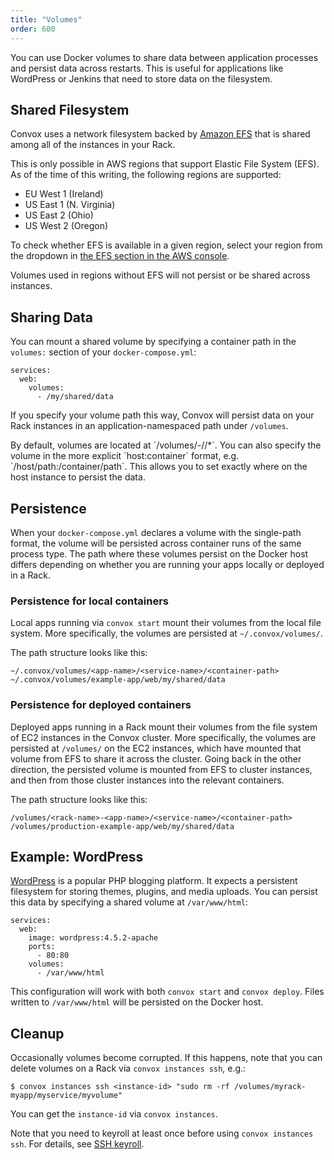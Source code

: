 ```yaml
---
title: "Volumes"
order: 600
---
```


You can use Docker volumes to share data between application processes and persist data across restarts. This is useful for applications like WordPress or Jenkins that need to store data on the filesystem.

## Shared Filesystem

Convox uses a network filesystem backed by [Amazon EFS](https://aws.amazon.com/efs/) that is shared among all of the instances in your Rack.

<div class="block-callout block-show-callout type-warning" markdown="1">
This is only possible in AWS regions that support Elastic File System (EFS). As of the time of this writing, the following regions are supported:

- EU West 1 (Ireland)
- US East 1 (N. Virginia)
- US East 2 (Ohio)
- US West 2 (Oregon)

To check whether EFS is available in a given region, select your region from the dropdown in [the EFS section in the AWS console](https://console.aws.amazon.com/efs/home).

Volumes used in regions without EFS will not persist or be shared across instances.
</div>

## Sharing Data

You can mount a shared volume by specifying a container path in the `volumes:` section of your `docker-compose.yml`: 

```
services:
  web:
    volumes:
      - /my/shared/data
```

If you specify your volume path this way, Convox will persist data on your Rack instances in an application-namespaced path under `/volumes`.

<div class="block-callout block-show-callout type-info" markdown="1">
  By default, volumes are located at `/volumes/<rack>-<app>/<service>/*`.
  You can also specify the volume in the more explicit `host:container` format, e.g. `/host/path:/container/path`. This allows you to set exactly where on the host instance to persist the data.
</div>

## Persistence

When your `docker-compose.yml` declares a volume with the single-path format, the volume will be persisted across container runs of the same process type. The path where these volumes persist on the Docker host differs depending on whether you are running your apps locally or deployed in a Rack.

### Persistence for local containers

Local apps running via `convox start` mount their volumes from the local file system. More specifically, the volumes are persisted at `~/.convox/volumes/`.

The path structure looks like this:

```
~/.convox/volumes/<app-name>/<service-name>/<container-path>
~/.convox/volumes/example-app/web/my/shared/data
```

### Persistence for deployed containers

Deployed apps running in a Rack mount their volumes from the file system of EC2 instances in the Convox cluster. More specifically, the volumes are persisted at `/volumes/` on the EC2 instances, which have mounted that volume from EFS to share it across the cluster. Going back in the other direction, the persisted volume is mounted from EFS to cluster instances, and then from those cluster instances into the relevant containers.

The path structure looks like this:

```
/volumes/<rack-name>-<app-name>/<service-name>/<container-path>
/volumes/production-example-app/web/my/shared/data
```

## Example: WordPress

[WordPress](/docs/wordpress) is a popular PHP blogging platform. It expects a persistent filesystem for storing themes, plugins, and media uploads. You can persist this data by specifying a shared volume at `/var/www/html`:

```
services:
  web:
    image: wordpress:4.5.2-apache
    ports:
      - 80:80
    volumes:
      - /var/www/html
```

This configuration will work with both `convox start` and `convox deploy`. Files written to `/var/www/html` will be persisted on the Docker host.

## Cleanup

Occasionally volumes become corrupted. If this happens, note that you can delete volumes on a Rack via `convox instances ssh`, e.g.:

```
$ convox instances ssh <instance-id> "sudo rm -rf /volumes/myrack-myapp/myservice/myvolume"
```

You can get the `instance-id` via `convox instances`.

Note that you need to keyroll at least once before using `convox instances ssh`. For details, see [SSH keyroll](/docs/ssh-keyroll/).

